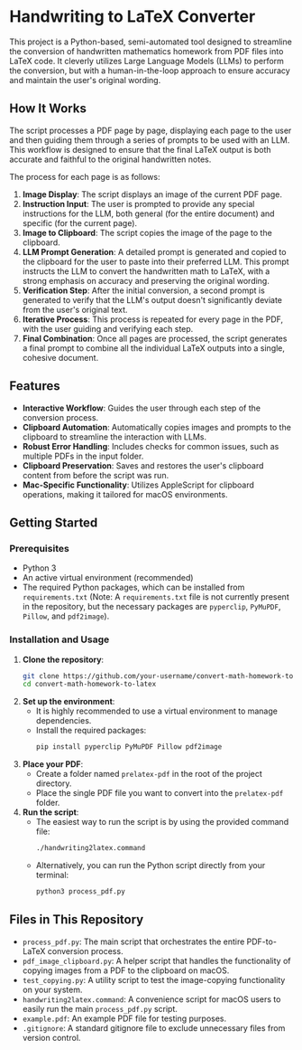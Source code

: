 # Handwriting to LaTeX Converter

This project is a Python-based, semi-automated tool designed to streamline the conversion of handwritten mathematics homework from PDF files into LaTeX code. It cleverly utilizes Large Language Models (LLMs) to perform the conversion, but with a human-in-the-loop approach to ensure accuracy and maintain the user's original wording.

## How It Works

The script processes a PDF page by page, displaying each page to the user and then guiding them through a series of prompts to be used with an LLM. This workflow is designed to ensure that the final LaTeX output is both accurate and faithful to the original handwritten notes.

The process for each page is as follows:

1.  **Image Display**: The script displays an image of the current PDF page.
2.  **Instruction Input**: The user is prompted to provide any special instructions for the LLM, both general (for the entire document) and specific (for the current page).
3.  **Image to Clipboard**: The script copies the image of the page to the clipboard.
4.  **LLM Prompt Generation**: A detailed prompt is generated and copied to the clipboard for the user to paste into their preferred LLM. This prompt instructs the LLM to convert the handwritten math to LaTeX, with a strong emphasis on accuracy and preserving the original wording.
5.  **Verification Step**: After the initial conversion, a second prompt is generated to verify that the LLM's output doesn't significantly deviate from the user's original text.
6.  **Iterative Process**: This process is repeated for every page in the PDF, with the user guiding and verifying each step.
7.  **Final Combination**: Once all pages are processed, the script generates a final prompt to combine all the individual LaTeX outputs into a single, cohesive document.

## Features

*   **Interactive Workflow**: Guides the user through each step of the conversion process.
*   **Clipboard Automation**: Automatically copies images and prompts to the clipboard to streamline the interaction with LLMs.
*   **Robust Error Handling**: Includes checks for common issues, such as multiple PDFs in the input folder.
*   **Clipboard Preservation**: Saves and restores the user's clipboard content from before the script was run.
*   **Mac-Specific Functionality**: Utilizes AppleScript for clipboard operations, making it tailored for macOS environments.

## Getting Started

### Prerequisites

*   Python 3
*   An active virtual environment (recommended)
*   The required Python packages, which can be installed from `requirements.txt` (Note: A `requirements.txt` file is not currently present in the repository, but the necessary packages are `pyperclip`, `PyMuPDF`, `Pillow`, and `pdf2image`).

### Installation and Usage

1.  **Clone the repository**:
    ```bash
    git clone https://github.com/your-username/convert-math-homework-to-latex.git
    cd convert-math-homework-to-latex
    ```
2.  **Set up the environment**:
    *   It is highly recommended to use a virtual environment to manage dependencies.
    *   Install the required packages:
        ```bash
        pip install pyperclip PyMuPDF Pillow pdf2image
        ```
3.  **Place your PDF**:
    *   Create a folder named `prelatex-pdf` in the root of the project directory.
    *   Place the single PDF file you want to convert into the `prelatex-pdf` folder.
4.  **Run the script**:
    *   The easiest way to run the script is by using the provided command file:
        ```bash
        ./handwriting2latex.command
        ```
    *   Alternatively, you can run the Python script directly from your terminal:
        ```bash
        python3 process_pdf.py
        ```

## Files in This Repository

*   `process_pdf.py`: The main script that orchestrates the entire PDF-to-LaTeX conversion process.
*   `pdf_image_clipboard.py`: A helper script that handles the functionality of copying images from a PDF to the clipboard on macOS.
*   `test_copying.py`: A utility script to test the image-copying functionality on your system.
*   `handwriting2latex.command`: A convenience script for macOS users to easily run the main `process_pdf.py` script.
*   `example.pdf`: An example PDF file for testing purposes.
*   `.gitignore`: A standard gitignore file to exclude unnecessary files from version control.
